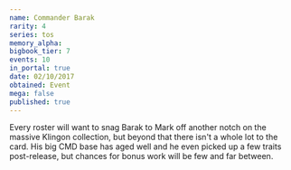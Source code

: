 ```yaml
---
name: Commander Barak
rarity: 4
series: tos
memory_alpha:
bigbook_tier: 7
events: 10
in_portal: true
date: 02/10/2017
obtained: Event
mega: false
published: true
---
```


Every roster will want to snag Barak to Mark off another notch on the massive Klingon collection, but beyond that there isn't a whole lot to the card. His big CMD base has aged well and he even picked up a few traits post-release, but chances for bonus work will be few and far between.
